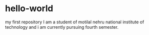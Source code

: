 # hello-world
my first repository
I am a student of motilal nehru national institute of technology and i am currently pursuing fourth semester.
